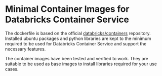 # Minimal Container Images for Databricks Container Service

The dockerfile is based on the official
[databricks/containers](https://github.com/databricks/containers) repository.
Installed ubuntu packages and python libraries are kept to the minimum required
to be used for Databricks Container Service and support the necessary features.

The container images have been tested and verified to work.
They are suitable to be used as base images
to install libraries required for your use cases.
